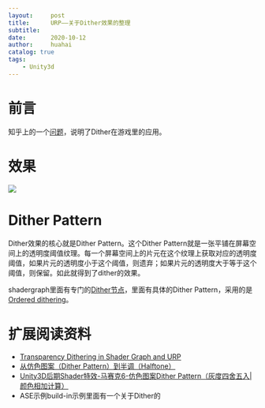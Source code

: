 ```yaml
---
layout:     post
title:      URP——关于Dither效果的整理
subtitle:   
date:       2020-10-12
author:     huahai
catalog: true
tags:
    - Unity3d
---
```


# 前言

知乎上的一个[问题](https://www.zhihu.com/question/383313632/answer/1114694813)，说明了Dither在游戏里的应用。

# 效果

![](/images/posts/Unity3d/dither1.gif)

# Dither Pattern

Dither效果的核心就是Dither Pattern。这个Dither Pattern就是一张平铺在屏幕空间上的透明度阈值纹理。每一个屏幕空间上的片元在这个纹理上获取对应的透明度阈值，如果片元的透明度小于这个阈值，则遗弃；如果片元的透明度大于等于这个阈值，则保留。如此就得到了dither的效果。

shadergraph里面有专门的[Dither节点](https://docs.unity3d.com/Packages/com.unity.shadergraph@8.2/manual/Dither-Node.html)，里面有具体的Dither Pattern，采用的是[Ordered dithering](https://en.wikipedia.org/wiki/Ordered_dithering)。

# 扩展阅读资料

- [Transparency Dithering in Shader Graph and URP](https://danielilett.com/2020-04-19-tut5-5-urp-dither-transparency/)
- [从仿色图案（Dither Pattern）到半调（Halftone）](https://zhuanlan.zhihu.com/p/60325181)
- [Unity3D后期Shader特效-马赛克6-仿色图案Dither Pattern（灰度四舍五入|颜色相加计算）](https://zhuanlan.zhihu.com/p/70292743)
- ASE示例build-in示例里面有一个关于Dither的



